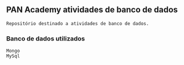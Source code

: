 

## PAN Academy atividades de banco de dados

 	Repositório destinado a atividades de banco de dados.
 	
### Banco de dados utilizados
 
	Mongo
	MySql 
